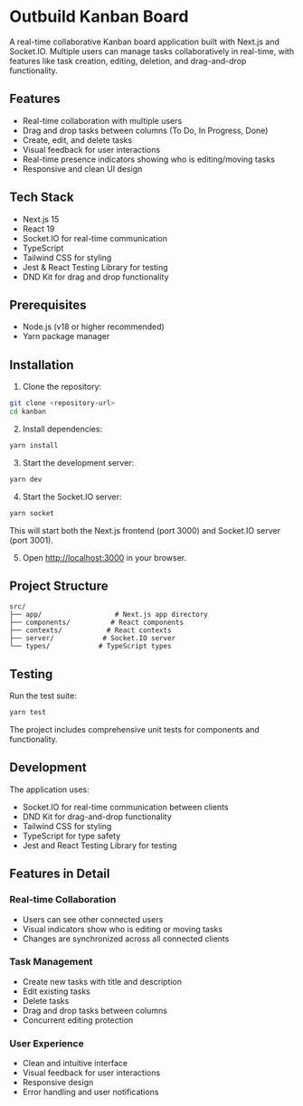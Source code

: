# Outbuild Kanban Board

A real-time collaborative Kanban board application built with Next.js and Socket.IO. Multiple users can manage tasks collaboratively in real-time, with features like task creation, editing, deletion, and drag-and-drop functionality.

## Features

- Real-time collaboration with multiple users
- Drag and drop tasks between columns (To Do, In Progress, Done)
- Create, edit, and delete tasks
- Visual feedback for user interactions
- Real-time presence indicators showing who is editing/moving tasks
- Responsive and clean UI design

## Tech Stack

- Next.js 15
- React 19
- Socket.IO for real-time communication
- TypeScript
- Tailwind CSS for styling
- Jest & React Testing Library for testing
- DND Kit for drag and drop functionality

## Prerequisites

- Node.js (v18 or higher recommended)
- Yarn package manager

## Installation

1. Clone the repository:

```bash
git clone <repository-url>
cd kanban
```

2. Install dependencies:

```bash
yarn install
```

3. Start the development server:

```bash
yarn dev
```

4. Start the Socket.IO server:

```bash
yarn socket
```

This will start both the Next.js frontend (port 3000) and Socket.IO server (port 3001).

5. Open [http://localhost:3000](http://localhost:3000) in your browser.

## Project Structure

```
src/
├── app/                  # Next.js app directory
├── components/          # React components
├── contexts/           # React contexts
├── server/            # Socket.IO server
└── types/            # TypeScript types
```

## Testing

Run the test suite:

```bash
yarn test
```

The project includes comprehensive unit tests for components and functionality.

## Development

The application uses:

- Socket.IO for real-time communication between clients
- DND Kit for drag-and-drop functionality
- Tailwind CSS for styling
- TypeScript for type safety
- Jest and React Testing Library for testing

## Features in Detail

### Real-time Collaboration

- Users can see other connected users
- Visual indicators show who is editing or moving tasks
- Changes are synchronized across all connected clients

### Task Management

- Create new tasks with title and description
- Edit existing tasks
- Delete tasks
- Drag and drop tasks between columns
- Concurrent editing protection

### User Experience

- Clean and intuitive interface
- Visual feedback for user interactions
- Responsive design
- Error handling and user notifications
